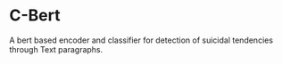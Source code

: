 # C-Bert
A bert based encoder and classifier for detection of suicidal tendencies through Text paragraphs.
